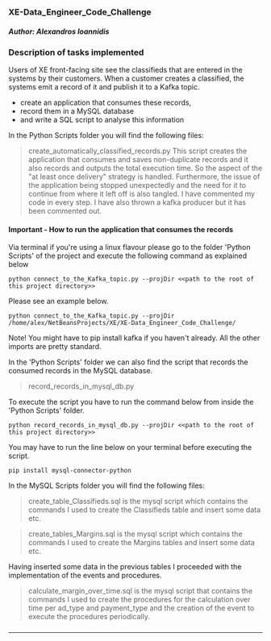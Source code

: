 ### XE-Data_Engineer_Code_Challenge

##### Author: Alexandros Ioannidis


### Description of tasks implemented
Users of XE front-facing site see the classifieds that are entered in the systems by their customers. When a customer creates a classified, the systems emit a record of it and publish it to a Kafka topic. 

- create an application that consumes these records, 
- record them in a MySQL database 
- and write a SQL script to analyse this information

In the Python Scripts folder you will find the following files:

> create_automatically_classified_records.py This script creates the application that consumes and saves non-duplicate records and it also records and outputs the total execution time. So the aspect of the "at least once delivery" strategy is handled. Furthermore, the issue of the application being stopped unexpectedly and the need for it to continue from where it left off is also tangled. I have commented my code in every step. I have also thrown a kafka producer but it has been commented out.

#### Important - How to run the application that consumes the records

Via terminal if you're using a linux flavour please go to the folder 'Python Scripts' of the project and execute the following command as explained below

```
python connect_to_the_Kafka_topic.py --projDir <<path to the root of this project directory>>
```

Please see an example below. 

```
python connect_to_the_Kafka_topic.py --projDir /home/alex/NetBeansProjects/XE/XE-Data_Engineer_Code_Challenge/
```
Note! You might have to pip install kafka if you haven't already. All the other imports are pretty standard.

In the 'Python Scripts' folder we can also find the script that records the consumed records in the MySQL database. 

> record_records_in_mysql_db.py

To execute the script you have to run the command below from inside the 'Python Scripts' folder. 

```
python record_records_in_mysql_db.py --projDir <<path to the root of this project directory>>
```

You may have to run the line below on your terminal before executing the script.

```
pip install mysql-connector-python
```

In the MySQL Scripts folder you will find the following files:

> create_table_Classifieds.sql is the mysql script which contains the commands I used to create the Classifieds table and insert some data etc.

> create_tables_Margins.sql is the mysql script which contains the commands I used to create the Margins tables and insert some data etc.

Having inserted some data in the previous tables I proceeded with the implementation of the events and procedures. 

> calculate_margin_over_time.sql is the mysql script that contains the commands I used to create the procedures for the calculation over time per
  ad_type and payment_type and the creation of the event to execute the procedures periodically.

### 
-----------------------------------------------